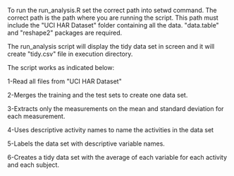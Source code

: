 To run the run_analysis.R set the correct path into setwd command. The correct path is the path where you are running the script. This path must include the "UCI HAR Dataset" folder containing all the data. "data.table" and "reshape2" packages are required.

The run_analysis script will display the tidy data set in screen and it will create "tidy.csv" file in execution directory.

The script works as indicated below:

1-Read all files from "UCI HAR Dataset"

2-Merges the training and the test sets to create one data set.

3-Extracts only the measurements on the mean and standard deviation for each measurement. 

4-Uses descriptive activity names to name the activities in the data set

5-Labels the data set with descriptive variable names. 

6-Creates a tidy data set with the average of each variable for each activity and each subject.

